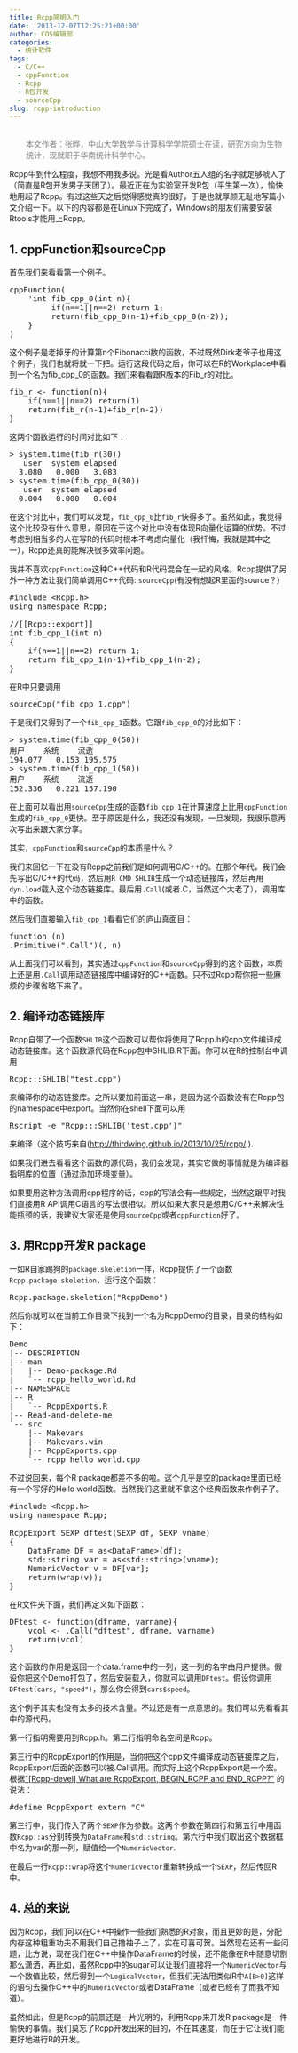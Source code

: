 ```yaml
---
title: Rcpp简明入门
date: '2013-12-07T12:25:21+00:00'
author: COS编辑部
categories:
  - 统计软件
tags:
  - C/C++
  - cppFunction
  - Rcpp
  - R包开发
  - sourceCpp
slug: rcpp-introduction
---
```


<p style="padding-left: 30px;">
  <span style="color: #808080;"><br /> 本文作者：张晔，中山大学数学与计算科学学院硕士在读，研究方向为生物统计，现就职于华南统计科学中心。<br /> </span>
</p>

Rcpp牛到什么程度，我想不用我多说。光是看Author五人组的名字就足够唬人了（简直是R包开发男子天团了）。最近正在为实验室开发R包（平生第一次），愉快地用起了Rcpp。有过这些天之后觉得感觉真的很好，于是也就厚颜无耻地写篇小文介绍一下。以下的内容都是在Linux下完成了，Windows的朋友们需要安装Rtools才能用上Rcpp。

## 1. cppFunction和sourceCpp

首先我们来看看第一个例子。

<pre>cppFunction(
    'int fib_cpp_0(int n){
         if(n==1||n==2) return 1;
         return(fib_cpp_0(n-1)+fib_cpp_0(n-2));
    }'
)</pre>

这个例子是老掉牙的计算第n个Fibonacci数的函数，不过既然Dirk老爷子也用这个例子，我们也就将就一下把。运行这段代码之后，你可以在R的Workplace中看到一个名为fib\_cpp\_0的函数。我们来看看跟R版本的Fib_r的对比。

<pre>fib_r &lt;- function(n){
    if(n==1||n==2) return(1)
    return(fib_r(n-1)+fib_r(n-2))
}</pre>

<!--more-->


  
这两个函数运行的时间对比如下：

<pre>&gt; system.time(fib_r(30))
   user  system elapsed
  3.080   0.000   3.083
&gt; system.time(fib_cpp_0(30))
   user  system elapsed
  0.004   0.000   0.004</pre>

在这个对比中，我们可以发现，`fib_cpp_0`比`fib_r`快得多了。虽然如此，我觉得这个比较没有什么意思，原因在于这个对比中没有体现R向量化运算的优势。不过考虑到相当多的人在写R的代码时根本不考虑向量化（我忏悔，我就是其中之一），Rcpp还真的能解决很多效率问题。

我并不喜欢`cppFunction`这种C++代码和R代码混合在一起的风格。Rcpp提供了另外一种方法让我们简单调用C++代码: `sourceCpp`(有没有想起R里面的source？）

<pre>#include &lt;Rcpp.h&gt;
using namespace Rcpp;

//[[Rcpp::export]]
int fib_cpp_1(int n)
{
    if(n==1||n==2) return 1;
    return fib_cpp_1(n-1)+fib_cpp_1(n-2);
}</pre>

在R中只要调用

<pre>sourceCpp("fib_cpp_1.cpp")</pre>

于是我们又得到了一个`fib_cpp_1`函数。它跟`fib_cpp_0`的对比如下：

<pre>&gt; system.time(fib_cpp_0(50))
用户    系统    流逝 
194.077   0.153 195.575 
&gt; system.time(fib_cpp_1(50))
用户    系统    流逝 
152.336   0.221 157.190</pre>

在上面可以看出用`sourceCpp`生成的函数`fib_cpp_1`在计算速度上比用`cppFunction`生成的`fib_cpp_0`更快。至于原因是什么，我还没有发现，一旦发现，我很乐意再次写出来跟大家分享。

其实，`cppFunction`和`sourceCpp`的本质是什么？

我们来回忆一下在没有Rcpp之前我们是如何调用C/C++的。在那个年代，我们会先写出C/C++的代码，然后用`R CMD SHLIB`生成一个动态链接库，然后再用`dyn.load`载入这个动态链接库。最后用`.Call`(或者.C，当然这个太老了），调用库中的函数。

然后我们直接输入`fib_cpp_1`看看它们的庐山真面目：

<pre>function (n)
.Primitive(".Call")(, n)</pre>

从上面我们可以看到，其实通过`cppFunction`和`sourceCpp`得到的这个函数，本质上还是用`.Call`调用动态链接库中编译好的C++函数。只不过Rcpp帮你把一些麻烦的步骤省略下来了。

## 2. 编译动态链接库

Rcpp自带了一个函数`SHLIB`这个函数可以帮你将使用了Rcpp.h的cpp文件编译成动态链接库。这个函数源代码在Rcpp包中SHLIB.R下面。你可以在R的控制台中调用

<pre>Rcpp:::SHLIB("test.cpp")</pre>

来编译你的动态链接库。之所以要加前面这一串，是因为这个函数没有在Rcpp包的namespace中export。当然你在shell下面可以用

<pre>Rscript -e "Rcpp:::SHLIB('test.cpp')"</pre>

来编译（这个技巧来自(<a title="Rcpp的前世今生" href="http://thirdwing.github.io/2013/10/25/rcpp/" target="_blank">http://thirdwing.github.io/2013/10/25/rcpp/</a> ).

如果我们进去看看这个函数的源代码，我们会发现，其实它做的事情就是为编译器指明库的位置（通过添加环境变量）。

如果要用这种方法调用cpp程序的话，cpp的写法会有一些规定，当然这跟平时我们直接用R API调用C语言的写法很相似。所以如果大家只是想用C/C++来解决性能瓶颈的话，我建议大家还是使用`sourceCpp`或者`cppFunction`好了。

## 3. 用Rcpp开发R package

一如R自家踢狗的`package.skeletion`一样，Rcpp提供了一个函数`Rcpp.package.skeletion`，运行这个函数：

<pre>Rcpp.package.skeletion("RcppDemo")</pre>

然后你就可以在当前工作目录下找到一个名为RcppDemo的目录，目录的结构如下：

<pre>Demo
|-- DESCRIPTION
|-- man
|   |-- Demo-package.Rd
|   `-- rcpp_hello_world.Rd
|-- NAMESPACE
|-- R
|   `-- RcppExports.R
|-- Read-and-delete-me
`-- src
    |-- Makevars
    |-- Makevars.win
    |-- RcppExports.cpp
    `-- rcpp_hello_world.cpp</pre>

不过说回来，每个R package都差不多的啦。这个几乎是空的package里面已经有一个写好的Hello world函数。当然我们这里就不拿这个经典函数来作例子了。

<pre>#include &lt;Rcpp.h&gt;
using namespace Rcpp;

RcppExport SEXP dftest(SEXP df, SEXP vname)
{
    DataFrame DF = as&lt;DataFrame&gt;(df);
    std::string var = as&lt;std::string&gt;(vname);
    NumericVector v = DF[var];
    return(wrap(v));
}</pre>

在R文件夹下面，我们再定义如下函数：

<pre>DFtest &lt;- function(dframe, varname){
    vcol &lt;- .Call("dftest", dframe, varname)
    return(vcol)
}</pre>

这个函数的作用是返回一个data.frame中的一列，这一列的名字由用户提供。假设你把这个Demo打包了，然后安装载入，你就可以调用`DFtest`。假设你调用`DFtest(cars, "speed")`，那么你会得到`cars$speed`。

这个例子其实也没有太多的技术含量。不过还是有一点意思的。我们可以先看看其中的源代码。

第一行指明需要用到Rcpp.h。第二行指明命名空间是Rcpp。

第三行中的RcppExport的作用是，当你把这个cpp文件编译成动态链接库之后，RcppExport后面的函数可以被.Call调用。而实际上这个RcppExport是一个宏。根据<a href="http://lists.r-forge.r-project.org/pipermail/rcpp-devel/2011-October/003043.html" target="_blank">"[Rcpp-devel] What are RcppExport, BEGIN_RCPP and END_RCPP?"</a> 的说法：

<pre>#define RcppExport extern "C"</pre>

第三行中，我们传入了两个`SEXP`作为参数。这两个参数在第四行和第五行中用函数`Rcpp::as`分别转换为`DataFrame`和`std::string`。第六行中我们取出这个数据框中名为var的那一列，赋值给一个`NumericVector`.

在最后一行`Rcpp::wrap`将这个`NumericVector`重新转换成一个`SEXP`，然后传回R中。

## 4. 总的来说

因为Rcpp，我们可以在C++中操作一些我们熟悉的R对象，而且更妙的是，分配内存这种粗重功夫不用我们自己撸袖子上了，实在可喜可贺。当然现在还有一些问题，比方说，现在我们在C++中操作DataFrame的时候，还不能像在R中随意切割那么潇洒，再比如，虽然Rcpp中的sugar可以让我们直接将一个`NumericVector`与一个数值比较，然后得到一个`LogicalVector`，但我们无法用类似R中`A[B>0]`这样的语句去操作C++中的`NumericVector`或者DataFrame（或者已经有了而我不知道）。

虽然如此，但是Rcpp的前景还是一片光明的，利用Rcpp来开发R package是一件愉快的事情。我们莫忘了Rcpp开发出来的目的，不在其速度，而在于它让我们能更好地进行R的开发。
